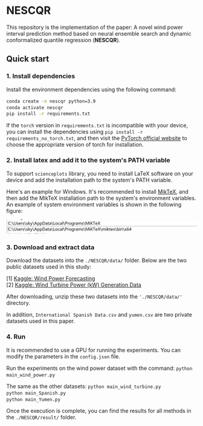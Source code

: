 # NESCQR

This repository is the implementation of the paper: A novel wind power interval prediction method based on neural ensemble search and dynamic conformalized quantile regression (<b>NESCQR</b>). 

## Quick start
### 1. Install dependencies 
Install the environment dependencies using the following command:

```bash
conda create -n nescqr python=3.9
conda activate nescqr
pip install -r requirements.txt
```

If the `torch` version in  `requirements.txt`  is incompatible with your device, you can install the dependencies using `pip install -r requirements_no_torch.txt`, and then visit the [PyTorch official website](https://pytorch.org/get-started/locally/) to choose the appropriate version of torch for installation.

### 2. Install latex and add it to the system's PATH variable
To support `scienceplots` library, you need to install LaTeX software on your device and add the installation path to the system's PATH variable. 

Here's an example for Windows. It's recommended to install [MikTeX](https://miktex.org/download), and then add the MikTeX installation path to the system's environment variables. An example of system environment variables is shown in the following figure:

![windows_miketx_path_variable](./images/windows_miketx_path_variable.png)


### 3. Download and extract data
Download the datasets into the `./NESCQR/data/` folder. Below are the two public datasets used in this study:

[1] [Kaggle: Wind Power Forecasting](https://www.kaggle.com/datasets/theforcecoder/wind-power-forecasting/) <br>
[2] [Kaggle: Wind Turbine Power (kW) Generation Data](https://www.kaggle.com/datasets/psycon/wind-turbine-energy-kw-generation-data/data) <br>

After downloading, unzip these two datasets into the `'./NESCQR/data/'` directory.

In addition, `International Spanish Data.csv` and `yumen.csv` are two private datasets used in this paper.

### 4. Run
It is recommended to use a GPU for running the experiments. You can modify the parameters in the `config.json` file.

Run the experiments on the wind power dataset with the command:
`python main_wind_power.py`

The same as the other datasets:
`python main_wind_turbine.py` <br>
`python main_Spanish.py` <br>
`python main_Yumen.py` <br>

Once the execution is complete, you can find the results for all methods in the `./NESCQR/result/` folder.
